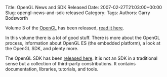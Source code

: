 Title: OpenGL News and SDK Released
Date: 2007-02-27T21:03:00+00:00
Slug: opengl-news-and-sdk-released
Category: 
Tags: 
Authors: Garry Bodsworth

Volume 3 of the <a href="http://www.opengl.org">OpenGL</a> has been released, <a href="http://www.opengl.org/pipeline/vol003/">read it here</a>.

In this volume there is a lot of good stuff.  There is more about the OpenGL process, information about OpenGL ES (the embedded platform), a look at the OpenGL SDK, and plenty more.

The OpenGL SDK has been <a href="http://www.opengl.org/sdk/">released here</a>.  It is not an SDK in a traditional sense but a collection of third-party constributions.  It contains documentation, libraries, tutorials, and tools.

